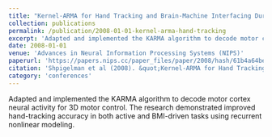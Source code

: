 ```yaml
---
title: "Kernel-ARMA for Hand Tracking and Brain-Machine Interfacing During 3D Motor Control"
collection: publications
permalink: /publication/2008-01-01-kernel-arma-hand-tracking
excerpt: 'Adapted and implemented the KARMA algorithm to decode motor cortex neural activity for 3D motor control. The research demonstrated improved hand-tracking accuracy in both active and BMI-driven tasks using recurrent nonlinear modeling.'
date: 2008-01-01
venue: 'Advances in Neural Information Processing Systems (NIPS)'
paperurl: 'https://papers.nips.cc/paper_files/paper/2008/hash/61b4a64be663682e8cb037d9719ad8cd-Abstract.html'
citation: 'Shpigelman et al (2008). &quot;Kernel-ARMA for Hand Tracking and Brain-Machine Interfacing During 3D Motor Control.&quot; <i>Advances in Neural Information Processing Systems</i>.'
category: 'conferences'
---
```

Adapted and implemented the KARMA algorithm to decode motor cortex neural activity for 3D motor control. The research demonstrated improved hand-tracking accuracy in both active and BMI-driven tasks using recurrent nonlinear modeling.
